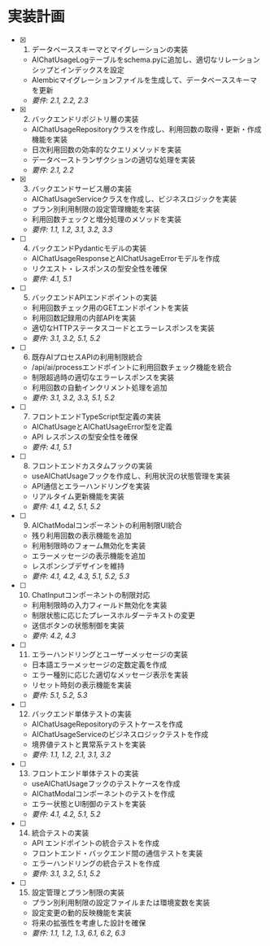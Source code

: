 # 実装計画

- [x] 1. データベーススキーマとマイグレーションの実装
  - AIChatUsageLogテーブルをschema.pyに追加し、適切なリレーションシップとインデックスを設定
  - Alembicマイグレーションファイルを生成して、データベーススキーマを更新
  - _要件: 2.1, 2.2, 2.3_

- [x] 2. バックエンドリポジトリ層の実装
  - AIChatUsageRepositoryクラスを作成し、利用回数の取得・更新・作成機能を実装
  - 日次利用回数の効率的なクエリメソッドを実装
  - データベーストランザクションの適切な処理を実装
  - _要件: 2.1, 2.2_

- [x] 3. バックエンドサービス層の実装
  - AIChatUsageServiceクラスを作成し、ビジネスロジックを実装
  - プラン別利用制限の設定管理機能を実装
  - 利用回数チェックと増分処理のメソッドを実装
  - _要件: 1.1, 1.2, 3.1, 3.2, 3.3_

- [ ] 4. バックエンドPydanticモデルの実装
  - AIChatUsageResponseとAIChatUsageErrorモデルを作成
  - リクエスト・レスポンスの型安全性を確保
  - _要件: 4.1, 5.1_

- [ ] 5. バックエンドAPIエンドポイントの実装
  - 利用回数チェック用のGETエンドポイントを実装
  - 利用回数記録用の内部APIを実装
  - 適切なHTTPステータスコードとエラーレスポンスを実装
  - _要件: 3.1, 3.2, 5.1, 5.2_

- [ ] 6. 既存AIプロセスAPIの利用制限統合
  - /api/ai/processエンドポイントに利用回数チェック機能を統合
  - 制限超過時の適切なエラーレスポンスを実装
  - 利用回数の自動インクリメント処理を追加
  - _要件: 3.1, 3.2, 3.3, 5.1, 5.2_

- [ ] 7. フロントエンドTypeScript型定義の実装
  - AIChatUsageとAIChatUsageError型を定義
  - API レスポンスの型安全性を確保
  - _要件: 4.1, 5.1_

- [ ] 8. フロントエンドカスタムフックの実装
  - useAIChatUsageフックを作成し、利用状況の状態管理を実装
  - API通信とエラーハンドリングを実装
  - リアルタイム更新機能を実装
  - _要件: 4.1, 4.2, 5.1, 5.2_

- [ ] 9. AIChatModalコンポーネントの利用制限UI統合
  - 残り利用回数の表示機能を追加
  - 利用制限時のフォーム無効化を実装
  - エラーメッセージの表示機能を追加
  - レスポンシブデザインを維持
  - _要件: 4.1, 4.2, 4.3, 5.1, 5.2, 5.3_

- [ ] 10. ChatInputコンポーネントの制限対応
  - 利用制限時の入力フィールド無効化を実装
  - 制限状態に応じたプレースホルダーテキストの変更
  - 送信ボタンの状態制御を実装
  - _要件: 4.2, 4.3_

- [ ] 11. エラーハンドリングとユーザーメッセージの実装
  - 日本語エラーメッセージの定数定義を作成
  - エラー種別に応じた適切なメッセージ表示を実装
  - リセット時刻の表示機能を実装
  - _要件: 5.1, 5.2, 5.3_

- [ ] 12. バックエンド単体テストの実装
  - AIChatUsageRepositoryのテストケースを作成
  - AIChatUsageServiceのビジネスロジックテストを作成
  - 境界値テストと異常系テストを実装
  - _要件: 1.1, 1.2, 2.1, 3.1, 3.2_

- [ ] 13. フロントエンド単体テストの実装
  - useAIChatUsageフックのテストケースを作成
  - AIChatModalコンポーネントのテストを作成
  - エラー状態とUI制御のテストを実装
  - _要件: 4.1, 4.2, 5.1, 5.2_

- [ ] 14. 統合テストの実装
  - API エンドポイントの統合テストを作成
  - フロントエンド・バックエンド間の通信テストを実装
  - エラーハンドリングの統合テストを作成
  - _要件: 3.1, 3.2, 5.1, 5.2_

- [ ] 15. 設定管理とプラン制限の実装
  - プラン別利用制限の設定ファイルまたは環境変数を実装
  - 設定変更の動的反映機能を実装
  - 将来の拡張性を考慮した設計を確保
  - _要件: 1.1, 1.2, 1.3, 6.1, 6.2, 6.3_